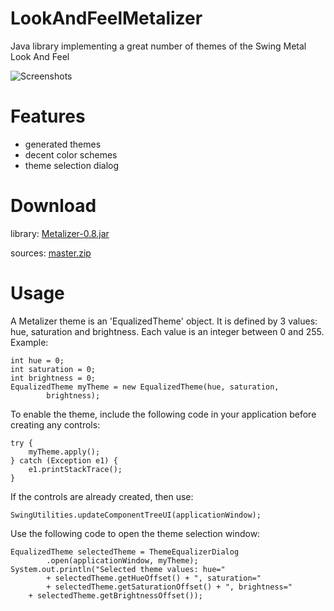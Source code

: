 LookAndFeelMetalizer
====================

Java library implementing a great number of themes of the Swing Metal Look And Feel

![Screenshots](https://raw.github.com/olitank/LookAndFeelMetalizer/master/screenshots/all.png)

Features
========

- generated themes
- decent color schemes
- theme selection dialog

Download
========

library: [Metalizer-0.8.jar](https://raw.github.com/olitank/LookAndFeelMetalizer/master/dist/Metalizer-0.8.jar)

sources: [master.zip](https://github.com/olitank/LookAndFeelMetalizer/archive/master.zip)

Usage
=====


A Metalizer theme is an 'EqualizedTheme' object.
It is defined by 3 values: hue, saturation and brightness.
Each value is an integer between 0 and 255.
Example:

    int hue = 0;
    int saturation = 0;
    int brightness = 0;
    EqualizedTheme myTheme = new EqualizedTheme(hue, saturation,
            brightness);

To enable the theme, 
include the following code in your application
before creating any controls:

    try {
        myTheme.apply();
    } catch (Exception e1) {
        e1.printStackTrace();
    }

If the controls are already created, then use:

    SwingUtilities.updateComponentTreeUI(applicationWindow);
    
Use the following code to
open the theme selection window:

    EqualizedTheme selectedTheme = ThemeEqualizerDialog
            .open(applicationWindow, myTheme);
    System.out.println("Selected theme values: hue="
            + selectedTheme.getHueOffset() + ", saturation="
            + selectedTheme.getSaturationOffset() + ", brightness="
        + selectedTheme.getBrightnessOffset());

